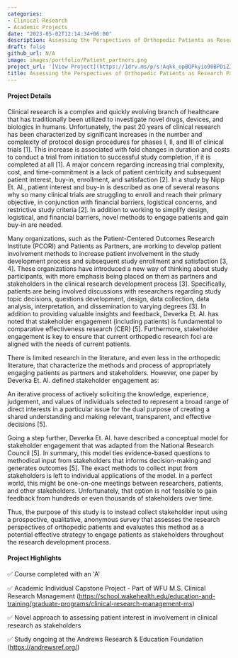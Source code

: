 ```yaml
---
categories:
- Clinical Research
- Academic Projects
date: "2023-05-02T12:14:34+06:00"
description: Assessing the Perspectives of Orthopedic Patients as Research Participants and as Stakeholders
draft: false
github_url: N/A
image: images/portfolio/Patient_partners.png
project_url: '[View Project](https://1drv.ms/p/s!Aqkk_opBQPkyio90BPDiZJf35QlGyQ?e=d5K29p&nav=eyJzSWQiOjI1NiwiY0lkIjo3NTA1MjU5fQ)'
title: Assessing the Perspectives of Orthopedic Patients as Research Participants and as Stakeholders
---
```



#### Project Details

Clinical research is a complex and quickly evolving branch of healthcare that has traditionally been utilized to investigate novel drugs, devices, and biologics in humans. Unfortunately, the past 20 years of clinical research has been characterized by significant increases in the number and complexity of protocol design procedures for phases I, II, and III of clinical trials [1]. This increase is associated with fold changes in duration and costs to conduct a trial from initiation to successful study completion, if it is completed at all [1]. A major concern regarding increasing trial complexity, cost, and time-commitment is a lack of patient centricity and subsequent patient interest, buy-in, enrollment, and satisfaction [2]. In a study by Nipp Et. Al., patient interest and buy-in is described as one of several reasons why so many clinical trials are struggling to enroll and reach their primary objective, in conjunction with financial barriers, logistical concerns, and restrictive study criteria [2]. In addition to working to simplify design, logistical, and financial barriers, novel methods to engage patients and gain buy-in are needed.  

Many organizations, such as the Patient-Centered Outcomes Research Institute (PCORI) and Patients as Partners, are working to develop patient involvement methods to increase patient involvement in the study development process and subsequent study enrollment and satisfaction [3, 4]. These organizations have introduced a new way of thinking about study participants, with more emphasis being placed on them as partners and stakeholders in the clinical research development process [3]. Specifically, patients are being involved discussions with researchers regarding study topic decisions, questions development, design, data collection, data analysis, interpretation, and dissemination to varying degrees [3]. In addition to providing valuable insights and feedback, Deverka Et. Al. has noted that stakeholder engagement (including patients) is fundamental to comparative effectiveness research (CER) [5]. Furthermore, stakeholder engagement is key to ensure that current orthopedic research foci are aligned with the needs of current patients.  

There is limited research in the literature, and even less in the orthopedic literature, that characterize the methods and process of appropriately engaging patients as partners and stakeholders. However, one paper by Deverka Et. Al. defined stakeholder engagement as:  

An iterative process of actively soliciting the knowledge, experience, judgement, and values of individuals selected to represent a broad range of direct interests in a particular issue for the dual purpose of creating a shared understanding and making relevant, transparent, and effective decisions [5].   

Going a step further, Deverka Et. Al. have described a conceptual model for stakeholder engagement that was adapted from the National Research Council [5]. In summary, this model ties evidence-based questions to methodical input from stakeholders that informs decision-making and generates outcomes [5]. The exact methods to collect input from stakeholders is left to individual applications of the model. In a perfect world, this might be one-on-one meetings between researchers, patients, and other stakeholders. Unfortunately, that option is not feasible to gain feedback from hundreds or even thousands of stakeholders over time.  

Thus, the purpose of this study is to instead collect stakeholder input using a prospective, qualitative, anonymous survey that assesses the research perspectives of orthopedic patients and evaluates this method as a potential effective strategy to engage patients as stakeholders throughout the research development process.  

#### Project Highlights

✅ Course completed with an 'A'

✅ Academic Individual Capstone Project - Part of WFU M.S. Clinical Research Management (https://school.wakehealth.edu/education-and-training/graduate-programs/clinical-research-management-ms)

✅ Novel approach to assessing patient interest in involvement in clinical research as stakeholders

✅ Study ongoing at the Andrews Research & Education Foundation (https://andrewsref.org/) 